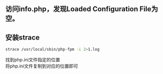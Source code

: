 ## 访问info.php，发现Loaded Configuration File为空。
## 安装strace
```bash
strace /usr/local/sbin/php-fpm -i 2>1.log
```
找到php.ini文件指定的位置  
将php.ini文件复制到对应的位置即可
